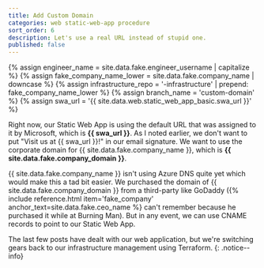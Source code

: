 ```yaml
---
title: Add Custom Domain
categories: web static-web-app procedure
sort_order: 6
description: Let's use a real URL instead of stupid one.
published: false
---
```

{% assign engineer_name = site.data.fake.engineer_username | capitalize %}
{% assign fake_company_name_lower = site.data.fake.company_name | downcase %}
{% assign infrastructure_repo = '-infrastructure' | prepend: fake_company_name_lower %}
{% assign branch_name = 'custom-domain' %}
{% assign swa_url = '{{ site.data.web.static_web_app_basic.swa_url }}' %}

Right now, our Static Web App is using the default URL that was assigned to it by Microsoft, which is **{{ swa_url }}**. As I noted earlier, we don't want to put "Visit us at {{ swa_url }}!" in our email signature. We want to use the corporate domain for {{ site.data.fake.company_name }}, which is **{{ site.data.fake.company_domain }}**.<!--more-->

{{ site.data.fake.company_name }} isn't using Azure DNS quite yet which would make this a tad bit easier. We purchased the domain of {{ site.data.fake.company_domain }} from a third-party like GoDaddy ({% include reference.html item='fake_company' anchor_text=site.data.fake.ceo_name %} can't remember because he purchased it while at Burning Man). But in any event, we can use CNAME records to point to our Static Web App.

The last few posts have dealt with our web application, but we're switching gears back to our infrastructure management using Terraform.
{: .notice--info}

## 